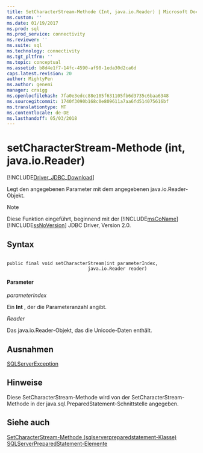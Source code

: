 ```yaml
---
title: SetCharacterStream-Methode (Int, java.io.Reader) | Microsoft Docs
ms.custom: ''
ms.date: 01/19/2017
ms.prod: sql
ms.prod_service: connectivity
ms.reviewer: ''
ms.suite: sql
ms.technology: connectivity
ms.tgt_pltfrm: ''
ms.topic: conceptual
ms.assetid: b8d4e1f7-14fc-4590-af98-1eda30d2ca6d
caps.latest.revision: 20
author: MightyPen
ms.author: genemi
manager: craigg
ms.openlocfilehash: 7fa0e3edcc88e105f631105fb6d3735c6baa6348
ms.sourcegitcommit: 1740f3090b168c0e809611a7aa6fd514075616bf
ms.translationtype: MT
ms.contentlocale: de-DE
ms.lasthandoff: 05/03/2018
---
```

# <a name="setcharacterstream-method-int-javaioreader"></a>setCharacterStream-Methode (int, java.io.Reader)
[!INCLUDE[Driver_JDBC_Download](../../../includes/driver_jdbc_download.md)]

  Legt den angegebenen Parameter mit dem angegebenen java.io.Reader-Objekt.  
  
> [!NOTE]  
>  Diese Funktion eingeführt, beginnend mit der [!INCLUDE[msCoName](../../../includes/msconame_md.md)] [!INCLUDE[ssNoVersion](../../../includes/ssnoversion_md.md)] JDBC Driver, Version 2.0.  
  
## <a name="syntax"></a>Syntax  
  
```  
  
public final void setCharacterStream(int parameterIndex,  
                              java.io.Reader reader)  
```  
  
#### <a name="parameters"></a>Parameter  
 *parameterIndex*  
  
 Ein **Int** , der die Parameteranzahl angibt.  
  
 *Reader*  
  
 Das java.io.Reader-Objekt, das die Unicode-Daten enthält.  
  
## <a name="exceptions"></a>Ausnahmen  
 [SQLServerException](../../../connect/jdbc/reference/sqlserverexception-class.md)  
  
## <a name="remarks"></a>Hinweise  
 Diese SetCharacterStream-Methode wird von der SetCharacterStream-Methode in der java.sql.PreparedStatement-Schnittstelle angegeben.  
  
## <a name="see-also"></a>Siehe auch  
 [SetCharacterStream-Methode &#40;sqlserverpreparedstatement-Klasse&#41;](../../../connect/jdbc/reference/setcharacterstream-method-sqlserverpreparedstatement.md)   
 [SQLServerPreparedStatement-Elemente](../../../connect/jdbc/reference/sqlserverpreparedstatement-members.md)  
  
  
